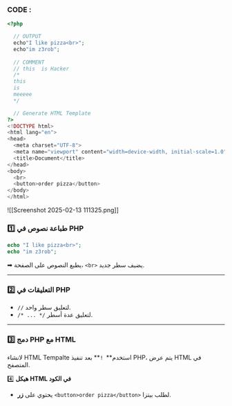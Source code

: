 
 ### CODE :
 
``` PHP
<?php

  // OUTPUT
  echo"I like pizza<br>";
  echo"im z3rob";
  
  // COMMENT
  // this  is Hacker
  /*
  this
  is  
  meeeee
  */

  // Generate HTML Template
?>
<!DOCTYPE html>
<html lang="en">
<head>
  <meta charset="UTF-8">
  <meta name="viewport" content="width=device-width, initial-scale=1.0">
  <title>Document</title>
</head>
<body>
  <br>
  <button>order pizza</button>
</body>
</html>
```
![[Screenshot 2025-02-13 111325.png]]
###   1️⃣ **طباعة نصوص في PHP**

```php
echo "I like pizza<br>";
echo "im z3rob";
```

➡ يطبع النصوص على الصفحة، `<br>` يضيف سطر جديد.

---
###  2️⃣ **التعليقات في PHP**

- `//` لتعليق سطر واحد.
- `/* ... */` لتعليق عدة أسطر.

---

###  3️⃣ **دمج PHP مع HTML**  
لانشاء HTML Tempalte استخدم**` !`**
بعد تنفيذ PHP، يتم عرض HTML في المتصفح.

4️⃣ **هيكل HTML في الكود**

- يحتوي على **زر** `<button>order pizza</button>` لطلب بيتزا.